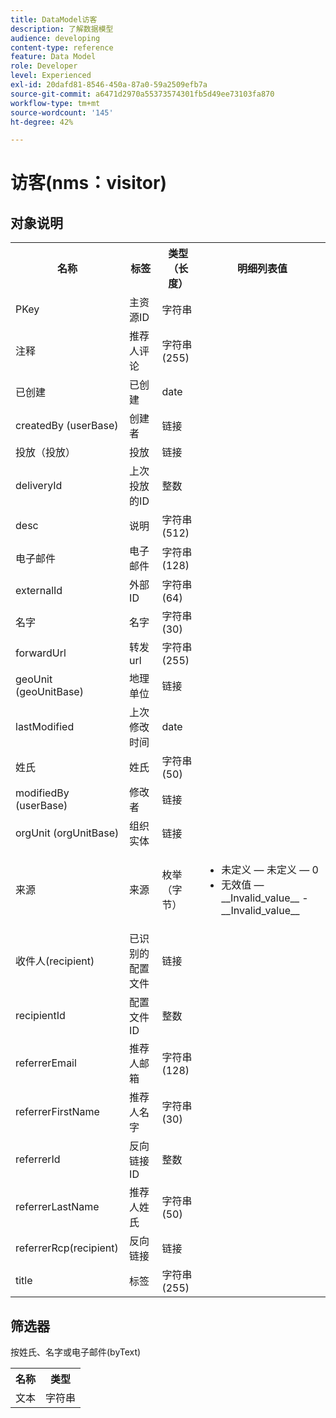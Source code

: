 ```yaml
---
title: DataModel访客
description: 了解数据模型
audience: developing
content-type: reference
feature: Data Model
role: Developer
level: Experienced
exl-id: 20dafd81-8546-450a-87a0-59a2509efb7a
source-git-commit: a6471d2970a55373574301fb5d49ee73103fa870
workflow-type: tm+mt
source-wordcount: '145'
ht-degree: 42%

---
```


# 访客(nms：visitor)

## 对象说明

<table>
    <tr>
        <th>名称</th>
        <th>标签</th>
        <th>类型（长度）</th>
        <th>明细列表值</th>
    </tr>
    <tr>
        <td>PKey</td>
        <td>主资源ID</td>
        <td>字符串 </td>
        <td> </td>
    </tr>
    <tr>
        <td>注释</td>
        <td>推荐人评论</td>
        <td>字符串(255)</td>
        <td> </td>
    </tr>
    <tr>
        <td>已创建</td>
        <td>已创建</td>
        <td>date </td>
        <td> </td>
    </tr>
    <tr>
        <td>createdBy (userBase)</td>
        <td>创建者</td>
        <td>链接 </td>
        <td> </td>
    </tr>
    <tr>
        <td>投放（投放）</td>
        <td>投放</td>
        <td>链接 </td>
        <td> </td>
    </tr>
    <tr>
        <td>deliveryId</td>
        <td>上次投放的ID</td>
        <td>整数 </td>
        <td> </td>
    </tr>
    <tr>
        <td>desc</td>
        <td>说明</td>
        <td>字符串(512)</td>
        <td> </td>
    </tr>
    <tr>
        <td>电子邮件</td>
        <td>电子邮件</td>
        <td>字符串(128)</td>
        <td> </td>
    </tr>
    <tr>
        <td>externalId</td>
        <td>外部 ID</td>
        <td>字符串(64)</td>
        <td> </td>
    </tr>
    <tr>
        <td>名字</td>
        <td>名字</td>
        <td>字符串(30)</td>
        <td> </td>
    </tr>
    <tr>
        <td>forwardUrl</td>
        <td>转发 url</td>
        <td>字符串(255)</td>
        <td> </td>
    </tr>
    <tr>
        <td>geoUnit (geoUnitBase)</td>
        <td>地理单位</td>
        <td>链接 </td>
        <td> </td>
    </tr>
    <tr>
        <td>lastModified</td>
        <td>上次修改时间</td>
        <td>date </td>
        <td> </td>
    </tr>
    <tr>
        <td>姓氏</td>
        <td>姓氏</td>
        <td>字符串(50)</td>
        <td> </td>
    </tr>
    <tr>
        <td>modifiedBy (userBase)</td>
        <td>修改者</td>
        <td>链接 </td>
        <td> </td>
    </tr>
    <tr>
        <td>orgUnit (orgUnitBase)</td>
        <td>组织实体</td>
        <td>链接 </td>
        <td> </td>
    </tr>
    <tr>
        <td>来源</td>
        <td>来源</td>
        <td>枚举（字节） </td>
        <td>
            <ul>
            <li>未定义 — 未定义 — 0</li>
            <li>无效值 — __Invalid_value__ - __Invalid_value__</li>
            </ul>
        </td>
    </tr>
    <tr>
        <td>收件人(recipient)</td>
        <td>已识别的配置文件</td>
        <td>链接 </td>
        <td> </td>
    </tr>
    <tr>
        <td>recipientId</td>
        <td>配置文件 ID</td>
        <td>整数 </td>
        <td> </td>
    </tr>
    <tr>
        <td>referrerEmail</td>
        <td>推荐人邮箱</td>
        <td>字符串(128)</td>
        <td> </td>
    </tr>
    <tr>
        <td>referrerFirstName</td>
        <td>推荐人名字</td>
        <td>字符串(30)</td>
        <td> </td>
    </tr>
    <tr>
        <td>referrerId</td>
        <td>反向链接ID</td>
        <td>整数 </td>
        <td> </td>
    </tr>
    <tr>
        <td>referrerLastName</td>
        <td>推荐人姓氏</td>
        <td>字符串(50)</td>
        <td> </td>
    </tr>
    <tr>
        <td>referrerRcp(recipient)</td>
        <td>反向链接</td>
        <td>链接 </td>
        <td> </td>
    </tr>
    <tr>
        <td>title</td>
        <td>标签</td>
        <td>字符串(255)</td>
        <td> </td>
    </tr>
</table>

## 筛选器

按姓氏、名字或电子邮件(byText)</p>

<table>
        <tr>
        <th>名称</th>
        <th>类型</th>
        </tr>
        <tr>
        <td>文本</td>
        <td>字符串</td>
        </tr>
    </table>
